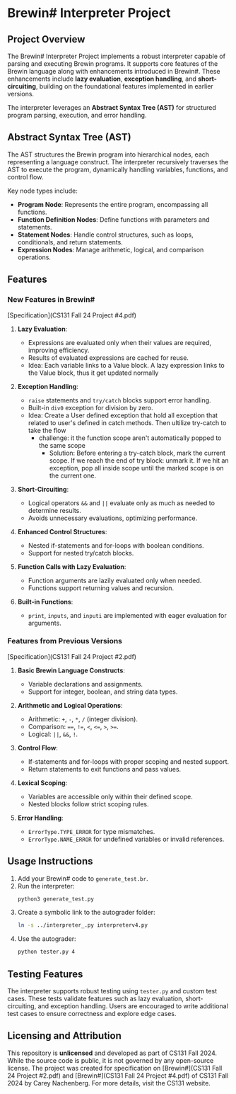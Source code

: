 # Brewin# Interpreter Project

## Project Overview

The Brewin# Interpreter Project implements a robust interpreter capable of parsing and executing Brewin programs. It supports core features of the Brewin language along with enhancements introduced in Brewin#. These enhancements include **lazy evaluation**, **exception handling**, and **short-circuiting**, building on the foundational features implemented in earlier versions.

The interpreter leverages an **Abstract Syntax Tree (AST)** for structured program parsing, execution, and error handling.

## Abstract Syntax Tree (AST)

The AST structures the Brewin program into hierarchical nodes, each representing a language construct. The interpreter recursively traverses the AST to execute the program, dynamically handling variables, functions, and control flow.

Key node types include:

- **Program Node**: Represents the entire program, encompassing all functions.
- **Function Definition Nodes**: Define functions with parameters and statements.
- **Statement Nodes**: Handle control structures, such as loops, conditionals, and return statements.
- **Expression Nodes**: Manage arithmetic, logical, and comparison operations.

## Features

### New Features in Brewin#

[Specification](CS131 Fall 24 Project #4.pdf)

1. **Lazy Evaluation**:

   - Expressions are evaluated only when their values are required, improving efficiency.
   - Results of evaluated expressions are cached for reuse.
   - Idea: Each variable links to a Value block. A lazy expression links to the Value block,
     thus it get updated normally

2. **Exception Handling**:

   - `raise` statements and `try/catch` blocks support error handling.
   - Built-in `div0` exception for division by zero.
   - Idea: Create a User defined exception that hold all exception that related to user's defined in catch methods. Then ultilize try-catch to take the flow
     - challenge: it the function scope aren't automatically popped to the same scope
       - Solution: Before entering a try-catch block, mark the current scope. If we reach the end of try block: unmark it. If we hit an exception, pop all inside scope until the marked scope is on the current one.

3. **Short-Circuiting**:

   - Logical operators `&&` and `||` evaluate only as much as needed to determine results.
   - Avoids unnecessary evaluations, optimizing performance.

4. **Enhanced Control Structures**:

   - Nested if-statements and for-loops with boolean conditions.
   - Support for nested try/catch blocks.

5. **Function Calls with Lazy Evaluation**:

   - Function arguments are lazily evaluated only when needed.
   - Functions support returning values and recursion.

6. **Built-in Functions**:
   - `print`, `inputs`, and `inputi` are implemented with eager evaluation for arguments.

### Features from Previous Versions

[Specification](CS131 Fall 24 Project #2.pdf)

1. **Basic Brewin Language Constructs**:

   - Variable declarations and assignments.
   - Support for integer, boolean, and string data types.

2. **Arithmetic and Logical Operations**:

   - Arithmetic: `+`, `-`, `*`, `/` (integer division).
   - Comparison: `==`, `!=`, `<`, `<=`, `>`, `>=`.
   - Logical: `||`, `&&`, `!`.

3. **Control Flow**:

   - If-statements and for-loops with proper scoping and nested support.
   - Return statements to exit functions and pass values.

4. **Lexical Scoping**:

   - Variables are accessible only within their defined scope.
   - Nested blocks follow strict scoping rules.

5. **Error Handling**:
   - `ErrorType.TYPE_ERROR` for type mismatches.
   - `ErrorType.NAME_ERROR` for undefined variables or invalid references.

## Usage Instructions

1. Add your Brewin# code to `generate_test.br`.
2. Run the interpreter:
   ```bash
   python3 generate_test.py
   ```
3. Create a symbolic link to the autograder folder:
   ```bash
   ln -s ../interpreter_.py interpreterv4.py
   ```
4. Use the autograder:
   ```bash
   python tester.py 4
   ```

## Testing Features

The interpreter supports robust testing using `tester.py` and custom test cases. These tests validate features such as lazy evaluation, short-circuiting, and exception handling. Users are encouraged to write additional test cases to ensure correctness and explore edge cases.

## Licensing and Attribution

This repository is **unlicensed** and developed as part of CS131 Fall 2024. While the source code is public, it is not governed by any open-source license. The project was created for specification on [Brewin#](CS131 Fall 24 Project #2.pdf) and [Brewin#](CS131 Fall 24 Project #4.pdf) of CS131 Fall 2024 by Carey Nachenberg. For more details, visit the CS131 website.
